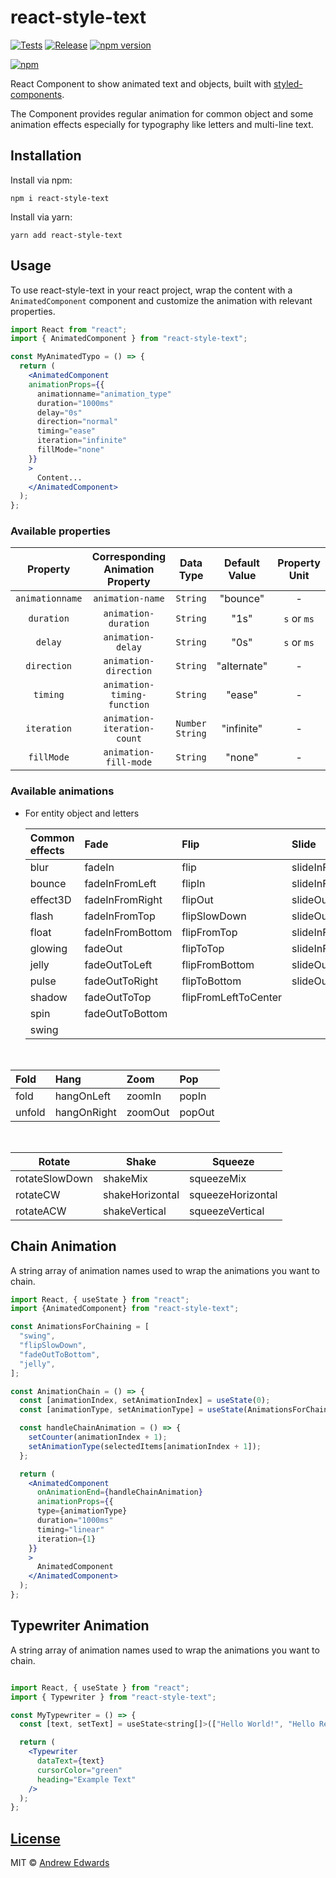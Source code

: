# react-style-text

[![Tests](https://github.com/Andrew87E/react-style-text/actions/workflows/test.yml/badge.svg)](https://github.com/Andrew87E/react-style-text/actions/workflows/test.yml)
[![Release](https://github.com/Andrew87E/react-style-text/actions/workflows/release.yml/badge.svg)](https://github.com/Andrew87E/react-style-text/actions/workflows/release.yml)
[![npm version](https://badge.fury.io/js/react-style-text.svg)](https://badge.fury.io/js/react-style-text)

<!-- [![npm](https://img.shields.io/npm/dt/react-style-text.svg)](https://www.npmjs.com/package/react-style-text) -->

[![npm](https://img.shields.io/npm/l/react-style-text.svg)](https://www.npmjs.com/package/react-style-text)

React Component to show animated text and objects, built with [styled-components](https://www.styled-components.com/).

The Component provides regular animation for common object and some animation effects especially for typography like letters and multi-line text.

<!-- **View [Demo and Playground](https://andrew87e.github.io/react-style-text/)** -->

## Installation

Install via npm:

```
npm i react-style-text
```

Install via yarn:

```
yarn add react-style-text
```

## Usage

To use react-style-text in your react project, wrap the content with a `AnimatedComponent` component and customize the animation with relevant properties.

```jsx
import React from "react";
import { AnimatedComponent } from "react-style-text";

const MyAnimatedTypo = () => {
  return (
    <AnimatedComponent
    animationProps={{
      animationname="animation_type"
      duration="1000ms"
      delay="0s"
      direction="normal"
      timing="ease"
      iteration="infinite"
      fillMode="none"
    }}
    >
      Content...
    </AnimatedComponent>
  );
};
```

### Available properties

|    Property     | Corresponding Animation Property |     Data Type     | Default Value | Property Unit |
| :-------------: | :------------------------------: | :---------------: | :-----------: | :-----------: |
| `animationname` |         `animation-name`         |     `String`      |   "bounce"    |       -       |
|   `duration`    |       `animation-duration`       |     `String`      |     "1s"      |  `s` or `ms`  |
|     `delay`     |        `animation-delay`         |     `String`      |     "0s"      |  `s` or `ms`  |
|   `direction`   |      `animation-direction`       |     `String`      |  "alternate"  |       -       |
|    `timing`     |   `animation-timing-function`    |     `String`      |    "ease"     |       -       |
|   `iteration`   |   `animation-iteration-count`    | `Number` `String` |  "infinite"   |       -       |
|   `fillMode`    |      `animation-fill-mode`       |     `String`      |    "none"     |       -       |

### Available animations

- For entity object and letters

  | Common effects | Fade             | Flip                 | Slide             |
  | :------------- | :--------------- | :------------------- | :---------------- |
  | blur           | fadeIn           | flip                 | slideInFromLeft   |
  | bounce         | fadeInFromLeft   | flipIn               | slideInFromRight  |
  | effect3D       | fadeInFromRight  | flipOut              | slideOutToLeft    |
  | flash          | fadeInFromTop    | flipSlowDown         | slideOutToRight   |
  | float          | fadeInFromBottom | flipFromTop          | slideInFromTop    |
  | glowing        | fadeOut          | flipToTop            | slideInFromBottom |
  | jelly          | fadeOutToLeft    | flipFromBottom       | slideOutToTop     |
  | pulse          | fadeOutToRight   | flipToBottom         | slideOutToBottom  |
  | shadow         | fadeOutToTop     | flipFromLeftToCenter |                   |
  | spin           | fadeOutToBottom  |                      |                   |
  | swing          |                  |                      |                   |

&nbsp;

| Fold   | Hang        | Zoom    | Pop    |
| :----- | :---------- | :------ | :----- |
| fold   | hangOnLeft  | zoomIn  | popIn  |
| unfold | hangOnRight | zoomOut | popOut |

&nbsp;

| Rotate         | Shake           | Squeeze           |
| -------------- | --------------- | ----------------- |
| rotateSlowDown | shakeMix        | squeezeMix        |
| rotateCW       | shakeHorizontal | squeezeHorizontal |
| rotateACW      | shakeVertical   | squeezeVertical   |

## Chain Animation

A string array of animation names used to wrap the animations you want to chain.

```jsx
import React, { useState } from "react";
import {AnimatedComponent} from "react-style-text";

const AnimationsForChaining = [
  "swing",
  "flipSlowDown",
  "fadeOutToBottom",
  "jelly",
];

const AnimationChain = () => {
  const [animationIndex, setAnimationIndex] = useState(0);
  const [animationType, setAnimationType] = useState(AnimationsForChaining[0]);

  const handleChainAnimation = () => {
    setCounter(animationIndex + 1);
    setAnimationType(selectedItems[animationIndex + 1]);
  };

  return (
    <AnimatedComponent
      onAnimationEnd={handleChainAnimation}
      animationProps={{
      type={animationType}
      duration="1000ms"
      timing="linear"
      iteration={1}
    }}
    >
      AnimatedComponent
    </AnimatedComponent>
  );
};
```

## Typewriter Animation

A string array of animation names used to wrap the animations you want to chain.

```jsx

import React, { useState } from "react";
import { Typewriter } from "react-style-text";

const MyTypewriter = () => {
  const [text, setText] = useState<string[]>(["Hello World!", "Hello React!"]);

  return (
    <Typewriter
      dataText={text}
      cursorColor="green"
      heading="Example Text"
    />
  );
};
```

## [License](https://github.com/Andrew87E/Horiseon-Marketing/blob/main/LICENSE)

MIT © [Andrew Edwards](https://github.com/andrew87e)
